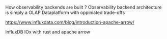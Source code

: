 How observability backends are built ? Observability backend architecture is simply a OLAP Dataplatform with oppiniated trade-offs

https://www.influxdata.com/blog/introduction-apache-arrow/

InfluxDB IOx with rust and apache arrow
